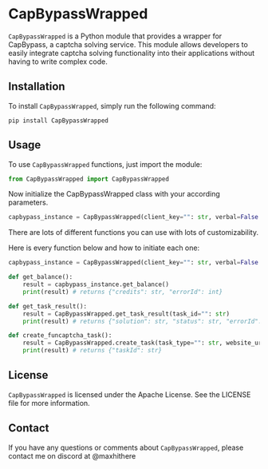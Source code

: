 # CapBypassWrapped

`CapBypassWrapped` is a Python module that provides a wrapper for CapBypass, a captcha solving service. This module allows developers to easily integrate captcha solving functionality into their applications without having to write complex code.

## Installation

To install `CapBypassWrapped`, simply run the following command:

```
pip install CapBypassWrapped
```

## Usage

To use `CapBypassWrapped` functions, just import the module:

```python
from CapBypassWrapped import CapBypassWrapped
```

Now initialize the CapBypassWrapped class with your according parameters.

```python
capbypass_instance = CapBypassWrapped(client_key="": str, verbal=False: bool, custom_http_client=None: any)
```

There are lots of different functions you can use with lots of customizability.

Here is every function below and how to initiate each one:

```python
capbypass_instance = CapBypassWrapped(client_key="": str, verbal=False: bool, custom_http_client=None: any)

def get_balance():
    result = capbypass_instance.get_balance()
    print(result) # returns {"credits": str, "errorId": int}

def get_task_result():
    result = CapBypassWrapped.get_task_result(task_id="": str) 
    print(result) # returns {"solution": str, "status": str, "errorId": int}  

def create_funcaptcha_task():
    result = CapBypassWrapped.create_task(task_type="": str, website_url="": str, website_public_key="": str) # optional - blob: str
    print(result) # returns {"taskId": str}  

```

## License

`CapBypassWrapped` is licensed under the Apache License. See the LICENSE file for more information.

## Contact

If you have any questions or comments about `CapBypassWrapped`, please contact me on discord at @maxhithere
